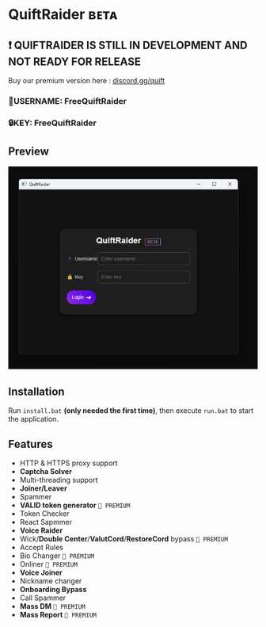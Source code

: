 # QuiftRaider ʙᴇᴛᴀ
## ❗ QUIFTRAIDER IS STILL IN DEVELOPMENT AND NOT READY FOR RELEASE
Buy our premium version here : [discord.gg/quift](https://discord.gg/quift)
### 👤USERNAME: FreeQuiftRaider
### 🔒KEY: FreeQuiftRaider

## Preview
<p align="center">
  <img src="https://raw.githubusercontent.com/QuiftNetwork/QuiftRaider/refs/heads/main/image.png" alt="Preview of QuiftRaider">
</p>

## Installation
Run `install.bat` **(only needed the first time)**, then execute `run.bat` to start the application.

## Features
- HTTP & HTTPS proxy support
- **Captcha Solver**
- Multi-threading support
- **Joiner/Leaver**
- Spammer
- **VALID token generator** `👑 PREMIUM`
- Token Checker
- React Sapmmer
- **Voice Raider**
- Wick/**Double Center**/**ValutCord**/**RestoreCord** bypass `👑 PREMIUM`
- Accept Rules
- Bio Changer `👑 PREMIUM`
- Onliner `👑 PREMIUM`
- **Voice Joiner**
- Nickname changer
- **Onboarding Bypass**
- Call Spammer
- **Mass DM** `👑 PREMIUM`
- **Mass Report** `👑 PREMIUM`
